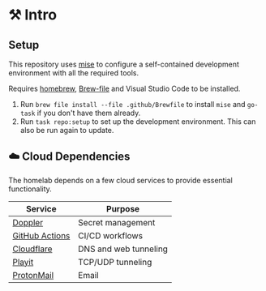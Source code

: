 # ⚒️ Intro

## Setup

This repository uses [mise](https://mise.jdx.dev/) to configure a self-contained development environment with all the required tools.

Requires [homebrew](https://brew.sh/), [Brew-file](https://github.com/rcmdnk/homebrew-file) and Visual Studio Code to be installed.

1. Run `brew file install --file .github/Brewfile` to install `mise` and `go-task` if you don't have them already.
2. Run `task repo:setup` to set up the development environment. This can also be run again to update.

## ☁️ Cloud Dependencies

The homelab depends on a few cloud services to provide essential functionality.

| Service                                              | Purpose               |
| ---------------------------------------------------- | --------------------- |
| [Doppler](https://doppler.com/)                      | Secret management     |
| [GitHub Actions](https://docs.github.com/en/actions) | CI/CD workflows       |
| [Cloudflare](https://cloudflare.com)                 | DNS and web tunneling |
| [Playit](https://playit.gg)                          | TCP/UDP tunneling     |
| [ProtonMail](https://mail.proton.me)                 | Email                 |
